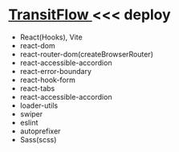 <h1><a href="https://trfl.netlify.app/" target="_blank">TransitFlow </a> <<< deploy</h1>

<ul>
  <li>React(Hooks), Vite</li>
  <li>react-dom</li>
  <li>react-router-dom(createBrowserRouter)</li>
  <li>react-accessible-accordion</li>
  <li>react-error-boundary</li>
  <li>react-hook-form</li>
  <li>react-tabs</li>
  <li>react-accessible-accordion</li>
  <li>loader-utils</li>
  <li>swiper</li>
  <li>eslint</li>
  <li>autoprefixer</li>
  <li>Sass(scss)</li>
</ul>
